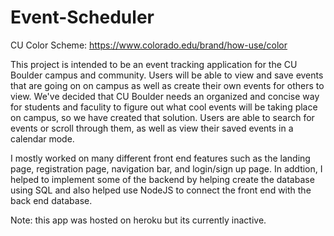 # Event-Scheduler
CU Color Scheme: https://www.colorado.edu/brand/how-use/color

This project is intended to be an event tracking application for the CU Boulder campus and community. Users will be able to view and save events that are going on on campus as well as create their own events for others to view. We've decided that CU Boulder needs an organized and concise way for students and faculity to figure out what cool events will be taking place on campus, so we have created that solution. Users are able to search for events or scroll through them, as well as view their saved events in a calendar mode.

I mostly worked on many different front end features such as the landing page, registration page, navigation bar, and login/sign up page. In addtion, I helped to implement some of the backend by helping create the database using SQL and also helped use NodeJS to connect the front end with the back end database.

Note: this app was hosted on heroku but its currently inactive.
